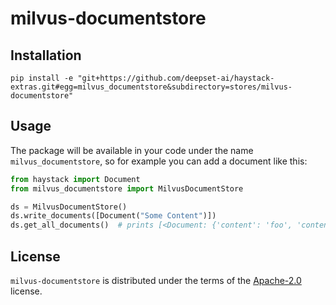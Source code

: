 # milvus-documentstore


## Installation

```console
pip install -e "git+https://github.com/deepset-ai/haystack-extras.git#egg=milvus_documentstore&subdirectory=stores/milvus-documentstore"
```
## Usage
The package will be available in your code under the name `milvus_documentstore`, so for example you can add a document like this:

```py
from haystack import Document
from milvus_documentstore import MilvusDocumentStore

ds = MilvusDocumentStore()
ds.write_documents([Document("Some Content")])
ds.get_all_documents()  # prints [<Document: {'content': 'foo', 'content_type': 'text', ...>]
```

## License

`milvus-documentstore` is distributed under the terms of the [Apache-2.0](https://spdx.org/licenses/Apache-2.0.html) license.

